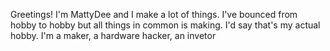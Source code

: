 Greetings!
I'm MattyDee and I make a lot of things. 
I've bounced from hobby to hobby but all things in common is making. 
I'd say that's my actual hobby.
I'm a maker, a hardware hacker, an invetor
